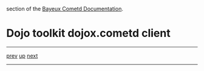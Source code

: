 section of the [Bayeux Cometd Documentation](BayeuxCometdDocumentation.md).

# Dojo toolkit dojox.cometd client #


---

[prev](BayeuxCometdDocumentation.md) [up](BayeuxCometdDocumentation.md) [next](BayeuxCometdDocumentation.md)

---
